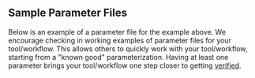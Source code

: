## Sample Parameter Files

Below is an example of a parameter file for the example above. We encourage checking in working examples of parameter files for your tool/workflow. This allows others to quickly work with your tool/workflow, starting from a "known good" parameterization.  Having at least one parameter brings your tool/workflow one step closer to getting [verified](/faq/#what-is-a-verified-tool-or-workflow).
